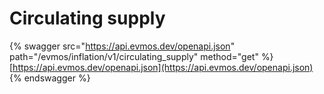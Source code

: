 # Circulating supply

{% swagger src="https://api.evmos.dev/openapi.json" path="/evmos/inflation/v1/circulating_supply" method="get" %}
[https://api.evmos.dev/openapi.json](https://api.evmos.dev/openapi.json)
{% endswagger %}
